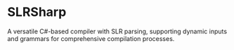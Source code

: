 # SLRSharp
A versatile C#-based compiler with SLR parsing, supporting dynamic inputs and grammars for comprehensive compilation processes.
